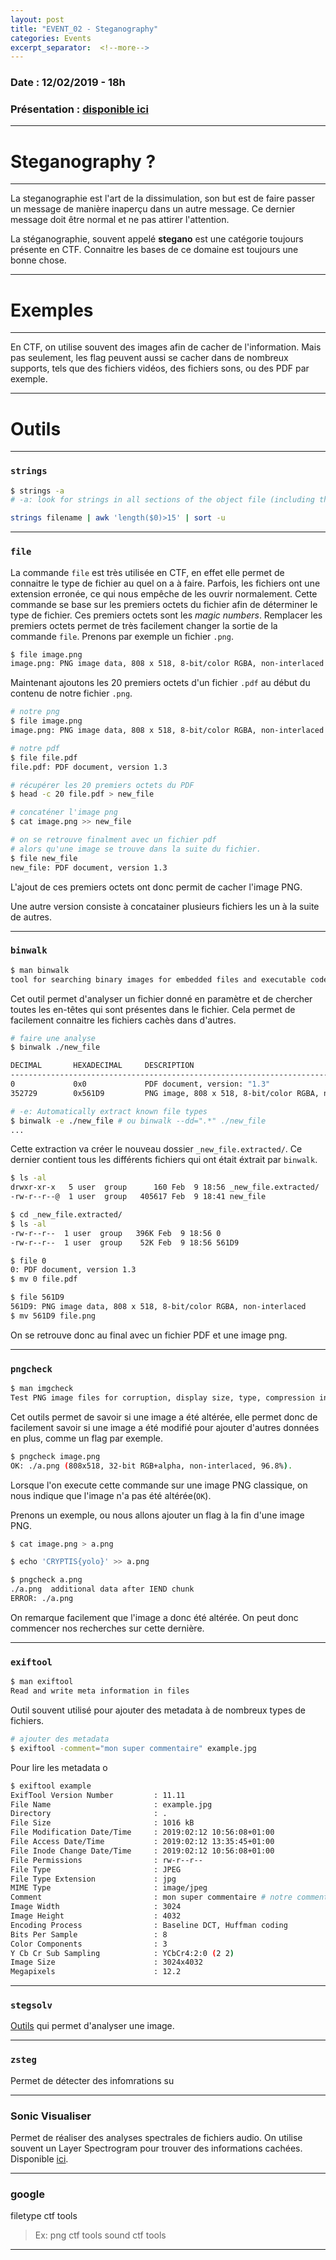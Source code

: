```yaml
---
layout: post
title: "EVENT_02 - Steganography"
categories: Events
excerpt_separator:  <!--more-->
---
```

<!--more-->

### Date : 12/02/2019 - 18h
### Présentation : <a href="https://slides.com/adelalm/event_02" target="_blank">disponible ici</a>

---
# Steganography ?
---
La steganographie est l'art de la dissimulation, son but est de faire passer un message de manière inaperçu dans un autre message. Ce dernier message doit être normal et ne pas attirer l'attention.

La stéganographie, souvent appelé **stegano** est une catégorie toujours présente en CTF. Connaitre les bases de ce domaine est toujours une bonne chose.


---
# Exemples
---

En CTF, on utilise souvent des images afin de cacher de l'information. Mais pas seulement, les flag peuvent aussi se  cacher dans de nombreux supports, tels que des fichiers vidéos, des fichiers sons, ou des PDF par exemple.

---
# Outils
---

### `strings`
```bash
$ strings -a
# -a: look for strings in all sections of the object file (including the (__TEXT,__text) section

strings filename | awk 'length($0)>15' | sort -u
```

---

### `file`
La commande `file` est très utilisée en CTF, en effet elle permet de connaitre le type de fichier au quel on a à faire. Parfois, les fichiers ont une extension erronée, ce qui nous empêche de les ouvrir normalement. Cette commande se base sur les premiers octets du fichier afin de déterminer le type de fichier. Ces premiers octets sont les *magic numbers*. Remplacer les premiers octets permet de très facilement changer la sortie de la commande `file`.
Prenons par exemple un fichier `.png`.
```bash
$ file image.png
image.png: PNG image data, 808 x 518, 8-bit/color RGBA, non-interlaced
```

Maintenant ajoutons les 20 premiers octets d'un fichier `.pdf` au début du contenu de notre fichier `.png`.

```bash
# notre png
$ file image.png
image.png: PNG image data, 808 x 518, 8-bit/color RGBA, non-interlaced

# notre pdf
$ file file.pdf
file.pdf: PDF document, version 1.3

# récupérer les 20 premiers octets du PDF
$ head -c 20 file.pdf > new_file

# concaténer l'image png
$ cat image.png >> new_file

# on se retrouve finalment avec un fichier pdf
# alors qu'une image se trouve dans la suite du fichier.
$ file new_file
new_file: PDF document, version 1.3
```

L'ajout de ces premiers octets ont donc permit de cacher l'image PNG.

Une autre version consiste à concatainer plusieurs fichiers les un à la suite de autres.

---

### `binwalk`

```bash
$ man binwalk
tool for searching binary images for embedded files and executable code
```

Cet outil permet d'analyser un fichier donné en paramètre et de chercher toutes les en-têtes qui sont présentes dans le fichier. Cela permet de facilement connaitre les fichiers cachès dans d'autres.

```bash
# faire une analyse
$ binwalk ./new_file

DECIMAL       HEXADECIMAL     DESCRIPTION
--------------------------------------------------------------------------------
0             0x0             PDF document, version: "1.3"
352729        0x561D9         PNG image, 808 x 518, 8-bit/color RGBA, non-interlaced
```

```bash
# -e: Automatically extract known file types 
$ binwalk -e ./new_file # ou binwalk --dd=".*" ./new_file
...
```

Cette extraction va créer le nouveau dossier `_new_file.extracted/`. Ce dernier contient tous les différents fichiers qui ont était éxtrait par `binwalk`.

```bash
$ ls -al
drwxr-xr-x   5 user  group      160 Feb  9 18:56 _new_file.extracted/
-rw-r--r--@  1 user  group   405617 Feb  9 18:41 new_file

$ cd _new_file.extracted/
$ ls -al
-rw-r--r--  1 user  group   396K Feb  9 18:56 0
-rw-r--r--  1 user  group    52K Feb  9 18:56 561D9

$ file 0
0: PDF document, version 1.3
$ mv 0 file.pdf

$ file 561D9
561D9: PNG image data, 808 x 518, 8-bit/color RGBA, non-interlaced
$ mv 561D9 file.png
```

On se retrouve donc au final avec un fichier PDF et une image png.

---

### `pngcheck`
```bash
$ man imgcheck
Test PNG image files for corruption, display size, type, compression info 
```
Cet outils permet de savoir si une image a été altérée, elle permet donc de facilement savoir si une image a été modifié pour ajouter d'autres données en plus, comme un flag par exemple.

```bash
$ pngcheck image.png
OK: ./a.png (808x518, 32-bit RGB+alpha, non-interlaced, 96.8%).
```
Lorsque l'on execute cette commande sur une image PNG classique, on nous indique que l'image n'a pas été altérée(`OK`).

Prenons un exemple, ou nous allons ajouter un flag à la fin d'une image PNG.

```bash
$ cat image.png > a.png

$ echo 'CRYPTIS{yolo}' >> a.png

$ pngcheck a.png
./a.png  additional data after IEND chunk
ERROR: ./a.png
```
On remarque facilement que l'image a donc été altérée. On peut donc commencer nos recherches sur cette dernière.

---

### `exiftool`
```bash
$ man exiftool
Read and write meta information in files
```

Outil souvent utilisé pour ajouter des metadata à de nombreux types de fichiers.

```bash
# ajouter des metadata
$ exiftool -comment="mon super commentaire" example.jpg
```

Pour lire les metadata o
```bash
$ exiftool example
ExifTool Version Number         : 11.11
File Name                       : example.jpg
Directory                       : .
File Size                       : 1016 kB
File Modification Date/Time     : 2019:02:12 10:56:08+01:00
File Access Date/Time           : 2019:02:12 13:35:45+01:00
File Inode Change Date/Time     : 2019:02:12 10:56:08+01:00
File Permissions                : rw-r--r--
File Type                       : JPEG
File Type Extension             : jpg
MIME Type                       : image/jpeg
Comment                         : mon super commentaire # notre commentaire
Image Width                     : 3024
Image Height                    : 4032
Encoding Process                : Baseline DCT, Huffman coding
Bits Per Sample                 : 8
Color Components                : 3
Y Cb Cr Sub Sampling            : YCbCr4:2:0 (2 2)
Image Size                      : 3024x4032
Megapixels                      : 12.2
```

---

### `stegsolv`
[Outils](http://www.caesum.com/handbook/stego.htm) qui permet d'analyser une image.

---

### `zsteg`
Permet de détecter des infomrations su

---

### Sonic Visualiser
Permet de réaliser des analyses spectrales de fichiers audio. On utilise souvent un Layer Spectrogram pour trouver des informations cachées. Disponible [ici](https://www.sonicvisualiser.org/).

---

### google
filetype ctf tools
> Ex: png ctf tools
> sound ctf tools

---